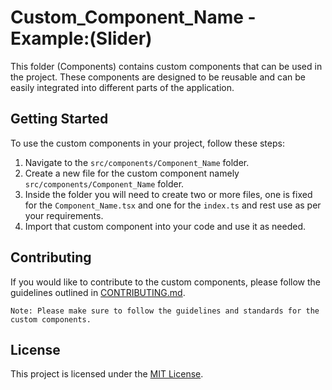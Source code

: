 # Custom_Component_Name - Example:(Slider)

This folder (Components) contains custom components that can be used in the project. These components are designed to be reusable and can be easily integrated into different parts of the application.

## Getting Started

To use the custom components in your project, follow these steps:

1. Navigate to the `src/components/Component_Name` folder.
2. Create a new file for the custom component namely `src/components/Component_Name` folder.
3. Inside the folder you will need to create two or more files, one is fixed for the `Component_Name.tsx` and one for the `index.ts` and rest use as per your requirements.
4. Import that custom component into your code and use it as needed.

## Contributing

If you would like to contribute to the custom components, please follow the guidelines outlined in [CONTRIBUTING.md](../../../CONTRIBUTING.md).

`Note: Please make sure to follow the guidelines and standards for the custom components.`

## License

This project is licensed under the [MIT License](../../../LICENSE).
